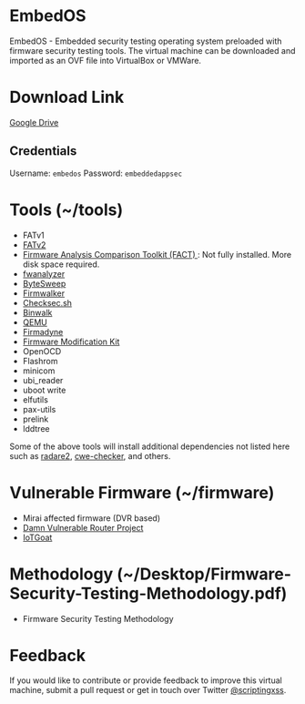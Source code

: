 # EmbedOS
EmbedOS - Embedded security testing operating system preloaded with firmware security testing tools. The virtual machine can be downloaded and imported as an OVF file into VirtualBox or VMWare.

# Download Link
[Google Drive](https://tinyurl.com/EmbedOS-2019)

## Credentials
Username: `embedos`
Password: `embeddedappsec`

# Tools (~/tools)
- FATv1
- [FATv2](https://github.com/attify/firmware-analysis-toolkit)
- [Firmware Analysis Comparison Toolkit (FACT) ](https://github.com/fkie-cad/FACT_core): Not fully installed. More disk space required. 
- [fwanalyzer](https://github.com/cruise-automation/fwanalyzer)
- [ByteSweep](https://gitlab.com/bytesweep/bytesweep)
- [Firmwalker](https://github.com/craigz28/firmwalker)
- [Checksec.sh](https://github.com/slimm609/checksec.sh)
- [Binwalk](http://binwalk.org/)
- [QEMU](https://www.qemu.org/)
- [Firmadyne](https://github.com/firmadyne/firmadyne)
- [Firmware Modification Kit](https://code.google.com/archive/p/firmware-mod-kit/)
- OpenOCD
- Flashrom
- minicom
- ubi_reader
- uboot write
- elfutils
- pax-utils
- prelink
- lddtree

Some of the above tools will install additional dependencies not listed here such as [radare2](https://github.com/radareorg/radare2), [cwe-checker](https://github.com/fkie-cad/cwe_checker), and others. 

# Vulnerable Firmware (~/firmware)
- Mirai affected firmware (DVR based)
- [Damn Vulnerable Router Project](https://github.com/praetorian-code/DVRF)
- [IoTGoat](https://github.com/scriptingxss/IoTGoat)

# Methodology (~/Desktop/Firmware-Security-Testing-Methodology.pdf)
- Firmware Security Testing Methodology 

# Feedback
If you would like to contribute or provide feedback to improve this virtual machine, submit a pull request or get in touch over Twitter [@scriptingxss](https://twitter.com/scriptingxss).
